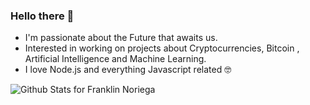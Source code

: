 ### Hello there 👋

- I'm passionate about the Future that awaits us. 
- Interested in working on projects about Cryptocurrencies, Bitcoin , Artificial Intelligence and Machine Learning.
- I love Node.js and everything Javascript related 🤓

![Github Stats for Franklin Noriega](https://github-readme-stats.vercel.app/api?username=franklinzerocr&show_icons=true&theme=ayu-mirage)
